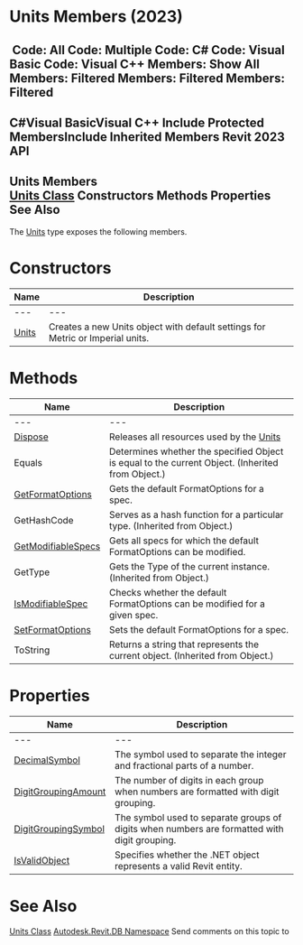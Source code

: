# Units Members (2023)

﻿
 Code: All Code: Multiple Code: C# Code: Visual Basic Code: Visual C++  Members: Show All Members: Filtered Members: Filtered Members: Filtered   
---  
C#Visual BasicVisual C++
Include Protected MembersInclude Inherited Members
Revit 2023 API  
---  
Units Members  
[Units Class](89d89465-897f-4105-b935-27edf67aab3e.md "Units Class") Constructors Methods Properties See Also  
---  
The [Units](89d89465-897f-4105-b935-27edf67aab3e.md "Units Class") type exposes the following members.
# Constructors
| Name | Description |
| --- | --- |
| --- | --- | --- |
| [Units](bbb9a083-3c3b-b1b9-dfb3-06e376c118ee.md "Units Constructor") | Creates a new Units object with default settings for Metric or Imperial units. |

# Methods
| Name | Description |
| --- | --- |
| --- | --- | --- |
| [Dispose](3f01880c-ea78-a3e3-e216-4836503bbda3.md "Dispose Method") | Releases all resources used by the [Units](89d89465-897f-4105-b935-27edf67aab3e.md "Units Class") |
| Equals | Determines whether the specified Object is equal to the current Object. (Inherited from Object.) |
| [GetFormatOptions](a2817756-7d35-f9b9-0daf-172010b66ed0.md "GetFormatOptions Method") | Gets the default FormatOptions for a spec. |
| GetHashCode | Serves as a hash function for a particular type.  (Inherited from Object.) |
| [GetModifiableSpecs](e7ff5a7e-ceb6-0349-2fa1-315704136c19.md "GetModifiableSpecs Method") | Gets all specs for which the default FormatOptions can be modified. |
| GetType | Gets the Type of the current instance. (Inherited from Object.) |
| [IsModifiableSpec](e897ed5d-9501-4533-4c3b-070ddbf26ab6.md "IsModifiableSpec Method") | Checks whether the default FormatOptions can be modified for a given spec. |
| [SetFormatOptions](55408411-e776-857d-a6b8-895b7f718318.md "SetFormatOptions Method") | Sets the default FormatOptions for a spec. |
| ToString | Returns a string that represents the current object. (Inherited from Object.) |

# Properties
| Name | Description |
| --- | --- |
| --- | --- | --- |
| [DecimalSymbol](30c371dc-2c58-5278-005c-5f690c02411c.md "DecimalSymbol Property") | The symbol used to separate the integer and fractional parts of a number. |
| [DigitGroupingAmount](03c48a42-726d-2ca7-64ae-79b851820fd1.md "DigitGroupingAmount Property") | The number of digits in each group when numbers are formatted with digit grouping. |
| [DigitGroupingSymbol](09e0547f-f950-b2aa-1f0c-52c4b62f1ced.md "DigitGroupingSymbol Property") | The symbol used to separate groups of digits when numbers are formatted with digit grouping. |
| [IsValidObject](a5bb21b9-80dc-ba74-497b-cafa579a1409.md "IsValidObject Property") | Specifies whether the .NET object represents a valid Revit entity. |

# See Also
[Units Class](89d89465-897f-4105-b935-27edf67aab3e.md "Units Class")
[Autodesk.Revit.DB Namespace](87546ba7-461b-c646-cbb1-2cb8f5bff8b2.md "Autodesk.Revit.DB Namespace")
Send comments on this topic to 